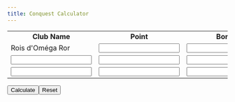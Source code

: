 ```yaml
---
title: Conquest Calculator
---
```


<table>
<tbody>
<tr>
<td style="text-align: center;"><strong>Club Name</strong></td>
<td style="text-align: center;"><strong>Point</strong></td>
<td style="text-align: center;"><strong>Bonus</strong></td>
</tr>
<tr>
<td>Rois d'Om&eacute;ga Ror</td>
<td><input id="club1p" maxlength="5" name="club1p" required="" type="text" /></td>
<td><input id="club1b" maxlength="2" name="club2b" required="" type="text" /></td>
</tr>
<tr>
<td><input id="club2n" name="club2n" required="" type="text" /></td>
<td><input id="club2p" maxlength="5" name="club2p" required="" type="text" /></td>
<td><input id="club2b" maxlength="2" name="club2b" required="" type="text" /></td>
</tr>
<tr>
<td><input id="club3n" name="club3n" required="" type="text" /></td>
<td><input id="club3p" maxlength="5" name="club3p" required="" type="text" /></td>
<td><input id="club3b" maxlength="2" name="club3b" required="" type="text" /></td>
</tr>
</tbody>
</table>
<input type="submit" name="submit" value="Calculate"><input type="reset">
